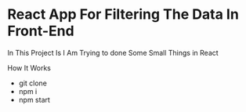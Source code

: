 # React App For Filtering The Data In Front-End
 In This Project Is I Am Trying to done Some Small Things in React 


How It Works

 - git clone
 - npm i 
 - npm start

